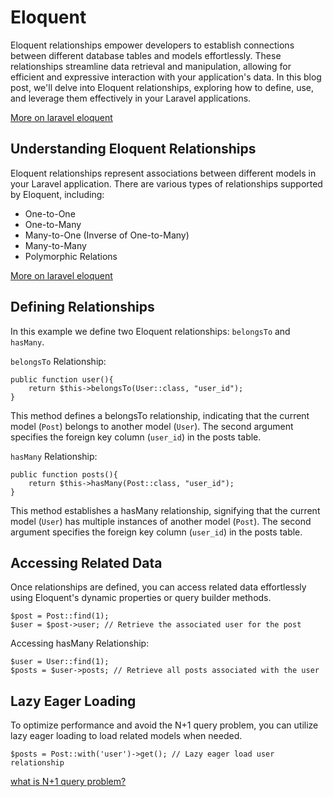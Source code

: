 # Eloquent

Eloquent relationships empower developers to establish connections between different database tables and models effortlessly. These relationships streamline data retrieval and manipulation, allowing for efficient and expressive interaction with your application's data. In this blog post, we'll delve into Eloquent relationships, exploring how to define, use, and leverage them effectively in your Laravel applications.

[More on laravel eloquent](https://laravel.com/docs/10.x/eloquent)

## Understanding Eloquent Relationships

Eloquent relationships represent associations between different models in your Laravel application. There are various types of relationships supported by Eloquent, including:

- One-to-One
- One-to-Many
- Many-to-One (Inverse of One-to-Many)
- Many-to-Many
- Polymorphic Relations

[More on laravel eloquent](https://laravel.com/docs/10.x/eloquent-relationships#defining-relationships)

## Defining Relationships

In this example we define two Eloquent relationships: `belongsTo` and `hasMany`.

`belongsTo` Relationship:

```
public function user(){
    return $this->belongsTo(User::class, "user_id");
}
```

This method defines a belongsTo relationship, indicating that the current model (`Post`) belongs to another model (`User`). The second argument specifies the foreign key column (`user_id`) in the posts table.

`hasMany` Relationship:

```
public function posts(){
    return $this->hasMany(Post::class, "user_id");
}
```

This method establishes a hasMany relationship, signifying that the current model (`User`) has multiple instances of another model (`Post`). The second argument specifies the foreign key column (`user_id`) in the posts table.

## Accessing Related Data

Once relationships are defined, you can access related data effortlessly using Eloquent's dynamic properties or query builder methods.

```
$post = Post::find(1);
$user = $post->user; // Retrieve the associated user for the post
```

Accessing hasMany Relationship:

```
$user = User::find(1);
$posts = $user->posts; // Retrieve all posts associated with the user
```

## Lazy Eager Loading

To optimize performance and avoid the N+1 query problem, you can utilize lazy eager loading to load related models when needed.

```
$posts = Post::with('user')->get(); // Lazy eager load user relationship
```

[what is N+1 query problem?](https://stackoverflow.com/questions/97197/what-is-the-n1-selects-problem-in-orm-object-relational-mapping)
